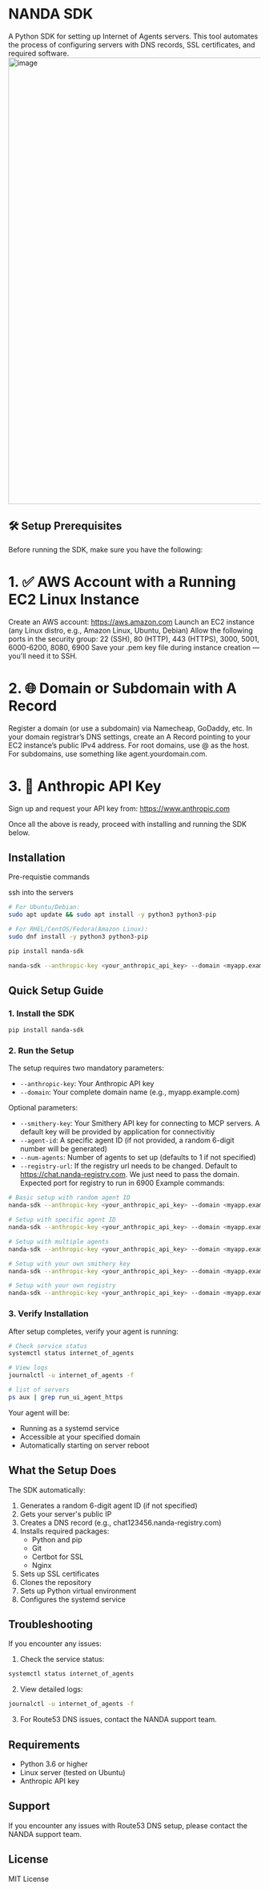 # NANDA SDK

A Python SDK for setting up Internet of Agents servers. This tool automates the process of configuring servers with DNS records, SSL certificates, and required software.
<img width="890" alt="image" src="https://github.com/user-attachments/assets/ce1687d4-1af1-48d3-8d86-75af660b2313" />


## 🛠️ Setup Prerequisites

Before running the SDK, make sure you have the following:

# 1. ✅ AWS Account with a Running EC2 Linux Instance

Create an AWS account: https://aws.amazon.com
Launch an EC2 instance (any Linux distro, e.g., Amazon Linux, Ubuntu, Debian)
Allow the following ports in the security group:
22 (SSH), 80 (HTTP), 443 (HTTPS), 3000, 5001, 6000-6200, 8080, 6900
Save your .pem key file during instance creation — you'll need it to SSH.

# 2. 🌐 Domain or Subdomain with A Record

Register a domain (or use a subdomain) via Namecheap, GoDaddy, etc.
In your domain registrar’s DNS settings, create an A Record pointing to your EC2 instance’s public IPv4 address.
For root domains, use @ as the host.
For subdomains, use something like agent.yourdomain.com.

# 3. 🔑 Anthropic API Key

Sign up and request your API key from: https://www.anthropic.com

Once all the above is ready, proceed with installing and running the SDK below.

## Installation

Pre-requistie commands 

ssh into the servers

```bash
# For Ubuntu/Debian:
sudo apt update && sudo apt install -y python3 python3-pip

# For RHEL/CentOS/Fedora(Amazon Linux):
sudo dnf install -y python3 python3-pip

```

```bash
pip install nanda-sdk
```

```bash
nanda-sdk --anthropic-key <your_anthropic_api_key> --domain <myapp.example.com> 
```

## Quick Setup Guide

### 1. Install the SDK
```bash
pip install nanda-sdk
```

### 2. Run the Setup
The setup requires two mandatory parameters:
- `--anthropic-key`: Your Anthropic API key
- `--domain`: Your complete domain name (e.g., myapp.example.com)

Optional parameters:
- `--smithery-key`: Your Smithery API key for connecting to MCP servers. A default key will be provided by application for connectivitiy
- `--agent-id`: A specific agent ID (if not provided, a random 6-digit number will be generated)
- `--num-agents`: Number of agents to set up (defaults to 1 if not specified)
- `--registry-url`: If the registry url needs to be changed. Default to https://chat.nanda-registry.com. We just need to pass 
the domain. Expected port for registry to run in 6900
Example commands:
```bash
# Basic setup with random agent ID
nanda-sdk --anthropic-key <your_anthropic_api_key> --domain <myapp.example.com> 

# Setup with specific agent ID
nanda-sdk --anthropic-key <your_anthropic_api_key> --domain <myapp.example.com> --agent-id 123456

# Setup with multiple agents
nanda-sdk --anthropic-key <your_anthropic_api_key> --domain <myapp.example.com> --num-agents 3

# Setup with your own smithery key
nanda-sdk --anthropic-key <your_anthropic_api_key> --domain <myapp.example.com> --smithery-key <your_smithery_api_key>

# Setup with your own registry
nanda-sdk --anthropic-key <your_anthropic_api_key> --domain <myapp.example.com> --registry-url <https://your-domain.com>
```

### 3. Verify Installation
After setup completes, verify your agent is running:

```bash
# Check service status
systemctl status internet_of_agents

# View logs
journalctl -u internet_of_agents -f

# list of servers 
ps aux | grep run_ui_agent_https
```

Your agent will be:
- Running as a systemd service
- Accessible at your specified domain
- Automatically starting on server reboot

## What the Setup Does

The SDK automatically:
1. Generates a random 6-digit agent ID (if not specified)
2. Gets your server's public IP
3. Creates a DNS record (e.g., chat123456.nanda-registry.com)
4. Installs required packages:
   - Python and pip
   - Git
   - Certbot for SSL
   - Nginx
5. Sets up SSL certificates
6. Clones the repository
7. Sets up Python virtual environment
8. Configures the systemd service

## Troubleshooting

If you encounter any issues:

1. Check the service status:
```bash
systemctl status internet_of_agents
```

2. View detailed logs:
```bash
journalctl -u internet_of_agents -f
```

3. For Route53 DNS issues, contact the NANDA support team.

## Requirements

- Python 3.6 or higher
- Linux server (tested on Ubuntu)
- Anthropic API key

## Support

If you encounter any issues with Route53 DNS setup, please contact the NANDA support team.

## License

MIT License 
